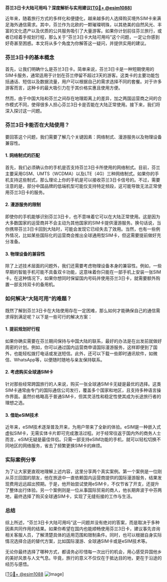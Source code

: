 **芬兰3日卡大陆可用吗？深度解析与实用建议[[TG💪+ @esim1088](https://t.me/s/esim1088)]**

近年来，随着旅行方式的多样化和便捷化，越来越多的人选择购买境外SIM卡来满足海外通信需求。其中，芬兰作为北欧的一颗璀璨明珠，以其绝美的自然风光、丰富的文化遗产以及优质的公共服务吸引了大量游客。如果你计划前往芬兰旅行，或者已经着手规划行程，那么关于“芬兰3日卡大陆可用吗”这个问题，一定让你感到好奇甚至困惑。本文将从多个角度为你解答这一疑问，并提供实用的建议。

### 芬兰3日卡的基本概念

首先，让我们明确什么是芬兰3日卡。简单来说，芬兰3日卡是一种短期使用的SIM卡服务，通常适用于计划在芬兰停留不超过3天的游客。这类卡的主要功能包括通话、短信以及数据流量，用户可以根据自己的需求选择不同的套餐。对于许多游客而言，这种卡的最大吸引力在于其价格实惠且使用方便。

然而，由于中国大陆和芬兰之间存在地理距离上的差异，加之两国运营商之间的合作模式不同，使得很多人担心芬兰3日卡是否能在大陆正常使用。接下来，我们将深入探讨这一问题。

### 芬兰3日卡能否在大陆使用？

要回答这个问题，我们需要了解几个关键因素：网络制式、漫游服务以及物理设备兼容性。

#### 1. 网络制式的匹配

首先，我们必须确认你的手机是否支持芬兰3日卡所使用的网络制式。目前，芬兰主要采用GSM、UMTS（WCDMA）以及LTE（4G）三种网络制式。如果你的手机支持这些制式，那么理论上你的手机是可以接收芬兰3日卡信号的。不过，需要注意的是，部分中国品牌的低端机型可能仅支持特定频段，这可能导致无法正常使用芬兰3日卡的服务。

#### 2. 漫游服务的限制

即使你的手机能够识别芬兰3日卡，也不意味着它可以在大陆正常使用。这是因为大多数国家的运营商并不会主动为其他国家的SIM卡提供漫游服务。换句话说，当你携带芬兰3日卡回到大陆时，可能会发现它已经失去了效用。当然，也有一些例外情况，比如某些国际化的运营商会推出全球通用型SIM卡，但这需要提前做好充分准备。

#### 3. 物理设备的兼容性

除了上述技术层面的问题外，我们还需要考虑物理设备本身的兼容性。例如，一些早期的智能手机可能不具备双卡功能，这意味着你只能在一部手机上安装一张SIM卡。在这种情况下，如果你想同时保留国内号码并使用芬兰3日卡，就需要额外购置一部支持双卡的备用机。

### 如何解决“大陆可用”的难题？

既然了解到芬兰3日卡在大陆使用存在一定困难，那么如何才能确保自己的通信需求得到满足呢？以下是一些可行的解决方案：

#### 1. 提前规划好行程

如果你确实需要在芬兰期间保持与中国大陆的联系，最好的办法是在出发前就做好周密的计划。例如，你可以通过国内运营商申请国际漫游服务，这样即便到了国外，也能轻松拨打电话或发送短信。此外，还可以下载一些即时通讯软件，如微信、WhatsApp等，以便随时随地与亲友保持联系。

#### 2. 考虑购买全球通SIM卡

针对那些经常跨国旅行的人来说，购买一张全球通SIM卡无疑是最优的选择。这类SIM卡通常由专门的国际通信公司发行，覆盖多个国家和地区，且支持多种语言操作界面。虽然价格略高于普通SIM卡，但其灵活性和稳定性使其成为长途旅行者的理想之选。

#### 3. 借助eSIM技术

近年来，eSIM技术逐渐普及开来，为用户带来了全新的体验。eSIM是一种嵌入式虚拟SIM卡，无需实体卡片即可完成激活过程。对于经常往返于国内外的商务人士而言，eSIM无疑是最佳伴侣。只需一部支持eSIM功能的手机，就可以轻松切换不同地区的网络服务，省去了频繁更换SIM卡的麻烦。

### 实际案例分享

为了让大家更直观地理解上述内容，这里分享两个真实案例。第一个案例是一位刚从芬兰回国的朋友，他在旅途中一直依赖国内运营商提供的国际漫游服务，结果发现费用远远超出预期。于是，他开始尝试使用eSIM卡，不仅节省了开支，还提升了整体出行体验。另一个案例则是一位从事国际贸易的商人，他长期奔波于中芬两地，最终选择了购买全球通SIM卡，实现了无缝衔接的工作与生活。

### 总结

综上所述，“芬兰3日卡大陆可用吗”这一问题并没有绝对的答案，而是取决于多种因素共同作用的结果。如果你希望在国内也能顺畅使用芬兰3日卡，建议事先咨询相关客服人员，了解清楚具体的适用范围和限制条件。同时，也可以根据自身实际情况选择合适的替代方案，比如国际漫游、全球通SIM卡或是eSIM技术等。

无论你最终选择了哪种方式，都请务必珍惜每一次出行的机会，用心感受异国他乡的美好风景与人文气息。毕竟，旅行的意义不仅仅在于抵达目的地，更在于沿途的经历与感悟。

[[TG💪+ @esim1088](https://t.me/s/esim1088) ![Image](https://i.postimg.cc/4NQfJmqS/Snipaste-2025-05-13-00-14-12.png)]
